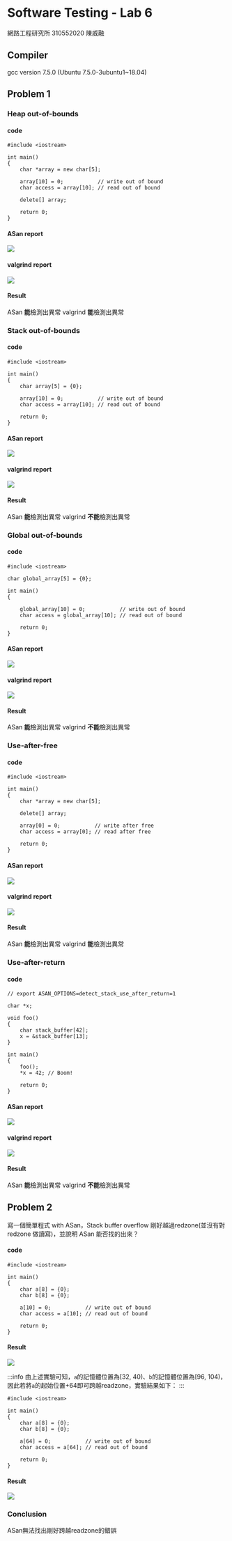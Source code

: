 # Software Testing - Lab 6
網路工程研究所 310552020 陳威融

## Compiler
gcc version 7.5.0 (Ubuntu 7.5.0-3ubuntu1~18.04)

## Problem 1

### Heap out-of-bounds

#### code
```C++=
#include <iostream>

int main()
{
    char *array = new char[5];

    array[10] = 0;           // write out of bound
    char access = array[10]; // read out of bound

    delete[] array;

    return 0;
}
```


#### ASan report
![](https://i.imgur.com/4GvKQNs.png)


#### valgrind report
![](https://i.imgur.com/87kxI73.png)


#### Result
ASan **能**檢測出異常
valgrind **能**檢測出異常




### Stack out-of-bounds

#### code
```C++=
#include <iostream>

int main()
{
    char array[5] = {0};

    array[10] = 0;           // write out of bound
    char access = array[10]; // read out of bound

    return 0;
}
```


#### ASan report
![](https://i.imgur.com/wZP0mJe.png)




#### valgrind report
![](https://i.imgur.com/GPT7fPP.png)



#### Result
ASan **能**檢測出異常
valgrind **不能**檢測出異常



### Global out-of-bounds

#### code
```C++=
#include <iostream>

char global_array[5] = {0};

int main()
{

    global_array[10] = 0;           // write out of bound
    char access = global_array[10]; // read out of bound

    return 0;
}
```


#### ASan report
![](https://i.imgur.com/EWbpdMU.png)


#### valgrind report
![](https://i.imgur.com/eybvbnG.png)


#### Result
ASan **能**檢測出異常
valgrind **不能**檢測出異常




### Use-after-free

#### code
```C++=
#include <iostream>

int main()
{
    char *array = new char[5];

    delete[] array;

    array[0] = 0;           // write after free
    char access = array[0]; // read after free

    return 0;
}
```


#### ASan report
![](https://i.imgur.com/fGNQLq4.png)


#### valgrind report
![](https://i.imgur.com/nwxx10F.png)


#### Result
ASan **能**檢測出異常
valgrind **能**檢測出異常



### Use-after-return

#### code
```C++=
// export ASAN_OPTIONS=detect_stack_use_after_return=1

char *x;

void foo()
{
    char stack_buffer[42];
    x = &stack_buffer[13];
}

int main()
{
    foo();
    *x = 42; // Boom!

    return 0;
}
```


#### ASan report
![](https://i.imgur.com/6J3vpxY.png)


#### valgrind report
![](https://i.imgur.com/31hDIa8.png)


#### Result
ASan **能**檢測出異常
valgrind **不能**檢測出異常



## Problem 2
寫一個簡單程式 with ASan，Stack buffer overflow 剛好越過redzone(並沒有對 redzone 做讀寫)，並說明 ASan 能否找的出來？

#### code
```C++=
#include <iostream>

int main()
{
    char a[8] = {0};
    char b[8] = {0};

    a[10] = 0;           // write out of bound
    char access = a[10]; // read out of bound

    return 0;
}
```

#### Result
![](https://i.imgur.com/vOX5G4k.png)


:::info
由上述實驗可知，`a`的記憶體位置為\[32, 40)、`b`的記憶體位置為\[96, 104)，因此若將`a`的起始位置+64即可跨越readzone，實驗結果如下：
:::

```C++=
#include <iostream>

int main()
{
    char a[8] = {0};
    char b[8] = {0};

    a[64] = 0;           // write out of bound
    char access = a[64]; // read out of bound

    return 0;
}
```

#### Result
![](https://i.imgur.com/LcHbe3d.png)


### Conclusion
ASan無法找出剛好跨越readzone的錯誤